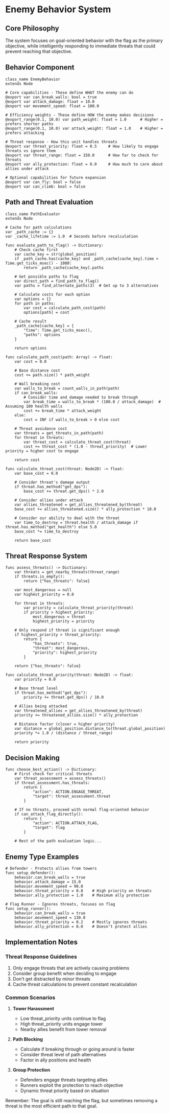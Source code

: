 # Enemy Behavior System

## Core Philosophy
The system focuses on goal-oriented behavior with the flag as the primary objective, while intelligently responding to immediate threats that could prevent reaching that objective.

## Behavior Component
```gdscript
class_name EnemyBehavior
extends Node

# Core capabilities - These define WHAT the enemy can do
@export var can_break_walls: bool = true
@export var attack_damage: float = 10.0
@export var movement_speed: float = 100.0

# Efficiency weights - These define HOW the enemy makes decisions
@export_range(0.1, 10.0) var path_weight: float = 1.0      # Higher = prefers shorter paths
@export_range(0.1, 10.0) var attack_weight: float = 1.0    # Higher = prefers attacking

# Threat response - How this unit handles threats
@export var threat_priority: float = 0.5     # How likely to engage threats vs ignore them
@export var threat_range: float = 150.0      # How far to check for threats
@export var ally_protection: float = 0.0     # How much to care about allies under attack

# Optional capabilities for future expansion
@export var can_fly: bool = false
@export var can_climb: bool = false
```

## Path and Threat Evaluation
```gdscript
class_name PathEvaluator
extends Node

# Cache for path calculations
var _path_cache := {}
var _cache_lifetime := 1.0  # Seconds before recalculation

func evaluate_path_to_flag() -> Dictionary:
    # Check cache first
    var cache_key = str(global_position)
    if _path_cache.has(cache_key) and _path_cache[cache_key].time > Time.get_ticks_msec() - 1000:
        return _path_cache[cache_key].paths
        
    # Get possible paths to flag
    var direct_path = find_path_to_flag()
    var paths = find_alternate_paths(3)  # Get up to 3 alternatives
    
    # Calculate costs for each option
    var options = {}
    for path in paths:
        var cost = calculate_path_cost(path)
        options[path] = cost
    
    # Cache result
    _path_cache[cache_key] = {
        "time": Time.get_ticks_msec(),
        "paths": options
    }
    
    return options

func calculate_path_cost(path: Array) -> float:
    var cost = 0.0
    
    # Base distance cost
    cost += path.size() * path_weight
    
    # Wall breaking cost
    var walls_to_break = count_walls_in_path(path)
    if can_break_walls:
        # Consider time and damage needed to break through
        var break_time = walls_to_break * (100.0 / attack_damage)  # Assuming 100 health walls
        cost += break_time * attack_weight
    else:
        cost = INF if walls_to_break > 0 else cost
    
    # Threat avoidance cost
    var threats = get_threats_in_path(path)
    for threat in threats:
        var threat_cost = calculate_threat_cost(threat)
        cost += threat_cost * (1.0 - threat_priority)  # Lower priority = higher cost to engage
        
    return cost

func calculate_threat_cost(threat: Node2D) -> float:
    var base_cost = 0.0
    
    # Consider threat's damage output
    if threat.has_method("get_dps"):
        base_cost += threat.get_dps() * 2.0
    
    # Consider allies under attack
    var allies_threatened = get_allies_threatened_by(threat)
    base_cost += allies_threatened.size() * ally_protection * 10.0
    
    # Consider our ability to deal with the threat
    var time_to_destroy = threat.health / attack_damage if threat.has_method("get_health") else 5.0
    base_cost *= time_to_destroy
    
    return base_cost
```

## Threat Response System
```gdscript
func assess_threats() -> Dictionary:
    var threats = get_nearby_threats(threat_range)
    if threats.is_empty():
        return {"has_threats": false}
        
    var most_dangerous = null
    var highest_priority = 0.0
    
    for threat in threats:
        var priority = calculate_threat_priority(threat)
        if priority > highest_priority:
            most_dangerous = threat
            highest_priority = priority
    
    # Only respond if threat is significant enough
    if highest_priority > threat_priority:
        return {
            "has_threats": true,
            "threat": most_dangerous,
            "priority": highest_priority
        }
    
    return {"has_threats": false}

func calculate_threat_priority(threat: Node2D) -> float:
    var priority = 0.0
    
    # Base threat level
    if threat.has_method("get_dps"):
        priority += threat.get_dps() / 10.0
    
    # Allies being attacked
    var threatened_allies = get_allies_threatened_by(threat)
    priority += threatened_allies.size() * ally_protection
    
    # Distance factor (closer = higher priority)
    var distance = global_position.distance_to(threat.global_position)
    priority *= 1.0 / (distance / threat_range)
    
    return priority
```

## Decision Making
```gdscript
func choose_best_action() -> Dictionary:
    # First check for critical threats
    var threat_assessment = assess_threats()
    if threat_assessment.has_threats:
        return {
            "action": ACTION.ENGAGE_THREAT,
            "target": threat_assessment.threat
        }
    
    # If no threats, proceed with normal flag-oriented behavior
    if can_attack_flag_directly():
        return {
            "action": ACTION.ATTACK_FLAG,
            "target": flag
        }
    
    # Rest of the path evaluation logic...
```

## Enemy Type Examples
```gdscript
# Defender - Protects allies from towers
func setup_defender():
    behavior.can_break_walls = true
    behavior.attack_damage = 15.0
    behavior.movement_speed = 90.0
    behavior.threat_priority = 0.8    # High priority on threats
    behavior.ally_protection = 1.0    # Maximum ally protection

# Flag Runner - Ignores threats, focuses on flag
func setup_runner():
    behavior.can_break_walls = true
    behavior.movement_speed = 130.0
    behavior.threat_priority = 0.2    # Mostly ignores threats
    behavior.ally_protection = 0.0    # Doesn't protect allies
```

## Implementation Notes

### Threat Response Guidelines
1. Only engage threats that are actively causing problems
2. Consider group benefit when deciding to engage
3. Don't get distracted by minor threats
4. Cache threat calculations to prevent constant recalculation

### Common Scenarios
1. **Tower Harassment**
   - Low threat_priority units continue to flag
   - High threat_priority units engage tower
   - Nearby allies benefit from tower removal

2. **Path Blocking**
   - Calculate if breaking through or going around is faster
   - Consider threat level of path alternatives
   - Factor in ally positions and health

3. **Group Protection**
   - Defenders engage threats targeting allies
   - Runners exploit the protection to reach objective
   - Dynamic threat priority based on situation

Remember: The goal is still reaching the flag, but sometimes removing a threat is the most efficient path to that goal. 
